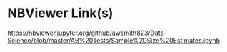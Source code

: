 
# NBViewer Link(s)
https://nbviewer.jupyter.org/github/awsmith823/Data-Science/blob/master/AB%20Tests/Sample%20Size%20Estimates.ipynb